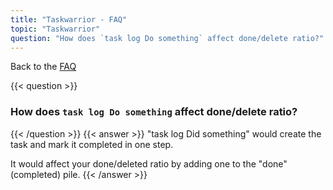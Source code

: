 ```yaml
---
title: "Taskwarrior - FAQ"
topic: "Taskwarrior"
question: "How does `task log Do something` affect done/delete ratio?"
---
```


Back to the [FAQ](/support/faq)

{{< question >}}
### How does `task log Do something` affect done/delete ratio?
{{< /question >}}
{{< answer >}}
"task log Did something" would create the task and mark it completed in one step.

It would affect your done/deleted ratio by adding one to the "done" (completed) pile.
{{< /answer >}}
